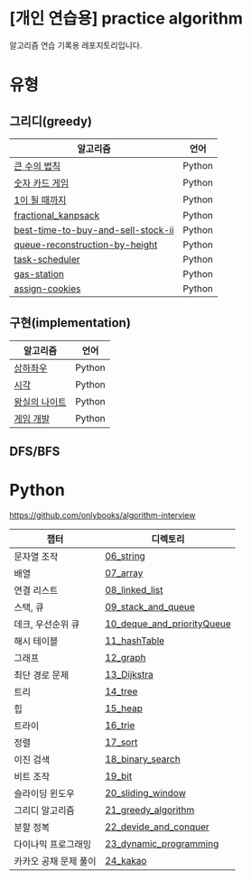 # [개인 연습용] practice algorithm
알고리즘 연습 기록용 레포지토리입니다.

# 유형
## 그리디(greedy)
| 알고리즘 | 언어 |
| --- | --- |
|[큰 수의 법칙](this_is_coding_test/ch03_greedy/02_%ED%81%B0_%EC%88%98%EC%9D%98_%EB%B2%95%EC%B9%99.py) | Python |
|[숫자 카드 게임](this_is_coding_test/ch03_greedy/03_%EC%88%AB%EC%9E%90_%EC%B9%B4%EB%93%9C_%EA%B2%8C%EC%9E%84.py) | Python |
|[1이 될 때까지](this_is_coding_test/ch03_greedy/04_1%EC%9D%B4_%EB%90%A0_%EB%95%8C%EA%B9%8C%EC%A7%80.py) | Python |
|[fractional_kanpsack](python_algorithm_interview/21_greedy_algorithm/fractional_kanpsack.py) | Python |
|[best-time-to-buy-and-sell-stock-ii](python_algorithm_interview/21_greedy_algorithm/q78_best-time-to-buy-and-sell-stock-ii.py) | Python |
|[queue-reconstruction-by-height](python_algorithm_interview/21_greedy_algorithm/q79_queue-reconstruction-by-height.py) | Python |
|[task-scheduler](python_algorithm_interview/21_greedy_algorithm/q80_task-scheduler.py) | Python |
|[gas-station](python_algorithm_interview/21_greedy_algorithm/q81_gas-station.py) | Python |
|[assign-cookies](python_algorithm_interview/21_greedy_algorithm/q82_assign-cookies.py) | Python |

## 구현(implementation)
| 알고리즘 | 언어 |
| --- | --- |
|[상하좌우](this_is_coding_test/ch04_implementation/%EC%98%88%EC%A0%9C4-1.%EC%83%81%ED%95%98%EC%A2%8C%EC%9A%B0.py)|Python|
|[시각](this_is_coding_test/ch04_implementation/%EC%98%88%EC%A0%9C4-2.%EC%8B%9C%EA%B0%81.py)|Python|
|[왕실의 나이트](this_is_coding_test/ch04_implementation/%EC%8B%A4%EC%A0%84%EB%AC%B8%EC%A0%9C.%EC%99%95%EC%8B%A4%EC%9D%98_%EB%82%98%EC%9D%B4%ED%8A%B8.py)|Python|
|[게임 개발](this_is_coding_test/ch04_implementation/%EC%8B%A4%EC%A0%84%EB%AC%B8%EC%A0%9C.%EA%B2%8C%EC%9E%84_%EA%B0%9C%EB%B0%9C.py)|Python|

## DFS/BFS

# Python

https://github.com/onlybooks/algorithm-interview

|챕터|디렉토리|
|---|---|
|문자열 조작|[06_string](./python_algorithm_interview/06_string)|
|배열|[07_array](./python_algorithm_interview/07_array)|
|연결 리스트|[08_linked_list](./python_algorithm_interview/08_linked_list)|
|스택, 큐|[09_stack_and_queue](./python_algorithm_interview/09_stack_and_queue)|
|데크, 우선순위 큐|[10_deque_and_priorityQueue](./python_algorithm_interview/10_deque_and_priorityQueue)|
|해시 테이블|[11_hashTable](./python_algorithm_interview/11_hashTable)|
|그래프|[12_graph](./python_algorithm_interview/12_graph)|
|최단 경로 문제|[13_Dijkstra](./python_algorithm_interview/13_Dijkstra)|
|트리|[14_tree](./python_algorithm_interview/14_tree)|
|힙|[15_heap](./python_algorithm_interview/15_heap)|
|트라이|[16_trie](./python_algorithm_interview/16_trie)|
|정렬|[17_sort](./python_algorithm_interview/17_sort)|
|이진 검색|[18_binary_search](./python_algorithm_interview/18_binary_search)|
|비트 조작|[19_bit](./python_algorithm_interview/19_bit)|
|슬라이딩 윈도우|[20_sliding_window](./python_algorithm_interview/20_sliding_window)|
|그리디 알고리즘|[21_greedy_algorithm](./python_algorithm_interview/21_greedy_algorithm)|
|분할 정복|[22_devide_and_conquer](./python_algorithm_interview/22_devide_and_conquer)|
|다이나믹 프로그래밍|[23_dynamic_programming](./python_algorithm_interview/23_dynamic_programming)|
|카카오 공채 문제 풀이|[24_kakao](./python_algorithm_interview/24_kakao)|